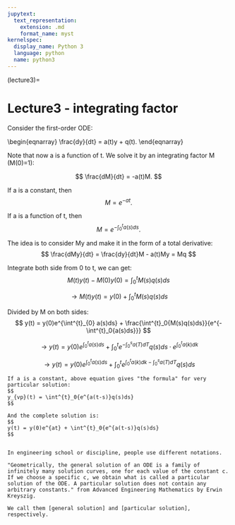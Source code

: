 ```yaml
---
jupytext:
  text_representation:
    extension: .md
    format_name: myst
kernelspec:
  display_name: Python 3
  language: python
  name: python3
---
```


(lecture3)=

# Lecture3 - integrating factor
Consider the first-order ODE:

\begin{eqnarray}
\frac{dy}{dt} = a(t)y + q(t).
\end{eqnarray}

Note that now a is a function of t. We solve it by an integrating factor M (M(0)=1):

$$
\frac{dM}{dt} = -a(t)M.
$$

If a is a constant, then
$$
M = e^{-at}.
$$

If a is a function of t, then
$$
M = e^{-\int_{0}^{t}a(s)ds}.
$$

The idea is to consider My and make it in the form of a total derivative:
$$
\frac{dMy}{dt} = \frac{dy}{dt}M - a(t)My = Mq
$$

Integrate both side from 0 to t, we can get:
$$
M(t)y(t) - M(0)y(0) = \int^{t}_{0} M(s)q(s)ds
$$

$$
\rightarrow M(t)y(t) = y(0) + \int^{t}_{0} M(s)q(s)ds
$$

Divided by M on both sides:
$$
y(t) = y(0)e^{\int^{t}_{0} a(s)ds} + \frac{\int^{t}_0{M(s)q(s)ds}}{e^{-\int^{t}_0{a(s)ds}}}
$$

$$
\rightarrow y(t) = y(0)e^{\int^{t}_{0} a(s)ds} + \int^{t}_0{e^{-\int^{s}_0{a(T)dT}}q(s)ds}\cdot e^{\int^{t}_0{a(k)dk}}
$$

$$
\rightarrow y(t) = y(0)e^{\int^{t}_{0} a(s)ds} + \int^{t}_0{e^{\int^{t}_0{a(k)dk - \int^{s}_0{a(T)dT}}}q(s)ds}
$$

```{note}
If a is a constant, above equation gives "the formula" for very particular solution:
$$
y_{vp}(t) = \int^{t}_0{e^{a(t-s)}q(s)ds}
$$

And the complete solution is:
$$
y(t) = y(0)e^{at} + \int^{t}_0{e^{a(t-s)}q(s)ds}
$$


```


```{note}
In engineering school or discipline, people use different notations.
 
"Geometrically, the general solution of an ODE is a family of infinitely many solution curves, one for each value of the constant c. If we choose a specific c, we obtain what is called a particular solution of the ODE. A particular solution does not contain any arbitrary constants." from Advanced Engineering Mathematics by Erwin Kreyszig.

We call them [general solution] and [particular solution], respectively.
```
